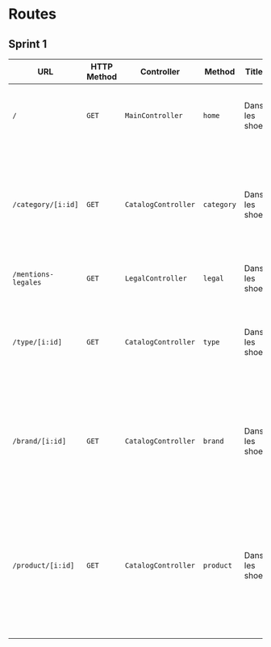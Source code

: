 # Routes

## Sprint 1

| URL | HTTP Method | Controller | Method | Title | Content | Comment |
|--|--|--|--|--|--|--|
| `/` | `GET` | `MainController` | `home` | Dans les shoe | 5 categories, 5 products, category nav (secondary) | - |
| `/category/[i:id]` | `GET` | `CatalogController` | `category` | Dans les shoe | 5 categories (nav), title, subtitle, products list of category, number of results, button to sort | id : category's id |
| `/mentions-legales` | `GET` | `LegalController` | `legal` | Dans les shoe | Legal mention | - |
| `/type/[i:id]` | `GET` | `CatalogController` | `type` | Dans les shoe | 5 types (nav), title, subtitle, products list of type, number of results, button to sort | id : type's id |
| `/brand/[i:id]` | `GET` | `CatalogController` | `brand` | Dans les shoe | 5 brands (nav), title, subtitle, products list of brand, number of results, button to sort | id : brand's id |
| `/product/[i:id]` | `GET` | `CatalogController` | `product` | Dans les shoe | product's name, product's brand, product's picture, product's range, product's price, button to add, product's description | id : product's id |
